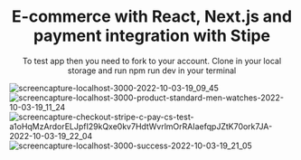 <h1 align="center">E-commerce with React, Next.js and payment integration with Stipe </h1>
<p align="center">To test app then you need to fork to your account. Clone in your local storage and run npm run dev in your terminal </p>

![screencapture-localhost-3000-2022-10-03-19_09_45](https://user-images.githubusercontent.com/100203073/193651374-fc5c6248-6b7d-42f7-b27e-98cff61d4cb9.png)
![screencapture-localhost-3000-product-standard-men-watches-2022-10-03-19_11_24](https://user-images.githubusercontent.com/100203073/193651405-76926678-e183-449c-8b0e-2f0e394442a8.png)
![screencapture-checkout-stripe-c-pay-cs-test-a1oHqMzArdorELJpfI29kQxe0kv7HdtWvrlmOrRAIaefqpJZtK70ork7JA-2022-10-03-19_22_04](https://user-images.githubusercontent.com/100203073/193651439-0ec394ec-58d1-49e3-b417-b74629301d69.png)
![screencapture-localhost-3000-success-2022-10-03-19_21_05](https://user-images.githubusercontent.com/100203073/193651454-13b72f38-9df1-4299-979d-ff76401060c7.png)
